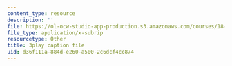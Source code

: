 ```yaml
---
content_type: resource
description: ''
file: https://ol-ocw-studio-app-production.s3.amazonaws.com/courses/18-085-computational-science-and-engineering-i-fall-2008/d36f111a884de260a5002c6dcf4cc874_StbJIv49Aco.srt
file_type: application/x-subrip
resourcetype: Other
title: 3play caption file
uid: d36f111a-884d-e260-a500-2c6dcf4cc874
---
```

